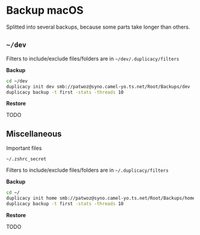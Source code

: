 # Backup macOS

Splitted into several backups, because some parts take longer than others.

## `~/dev`

Filters to include/exclude files/folders are in `~/dev/.duplicacy/filters`

**Backup**

```sh
cd ~/dev
duplicacy init dev smb://patwoz@syno.camel-yo.ts.net/Root/Backups/dev
duplicacy backup -t first -stats -threads 10
```

**Restore**

TODO


## Miscellaneous

Important files

```
~/.zshrc_secret
```

Filters to include/exclude files/folders are in `~/.duplicacy/filters`

**Backup**

```sh
cd ~/
duplicacy init home smb://patwoz@syno.camel-yo.ts.net/Root/Backups/home
duplicacy backup -t first -stats -threads 10
```

**Restore**

TODO
